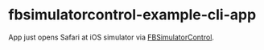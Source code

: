 # fbsimulatorcontrol-example-cli-app

App just opens Safari at iOS simulator via [FBSimulatorControl](https://github.com/facebook/FBSimulatorControl).
